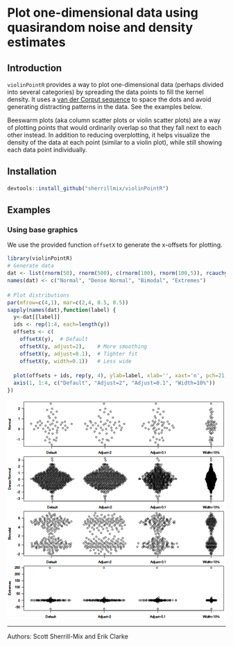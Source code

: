 # Plot one-dimensional data using quasirandom noise and density estimates

## Introduction

`violinPointR` provides a way to plot one-dimensional data (perhaps divided into several categories) by spreading the data points to fill the kernel density. It uses a [van der Corput sequence](http://en.wikipedia.org/wiki/Van_der_Corput_sequence) to space the dots and avoid generating distracting patterns in the data. See the examples below.

Beeswarm plots (aka column scatter plots or violin scatter plots) are a way of plotting points that would ordinarily overlap so that they fall next to each other instead. In addition to reducing overplotting, it helps visualize the density of the data at each point (similar to a violin plot), while still showing each data point individually.

## Installation


```r
devtools::install_github("sherrillmix/violinPointR")
```

## Examples

### Using base graphics

We use the provided function `offsetX` to generate the x-offsets for plotting.

```r
library(violinPointR)
# Generate data
dat <- list(rnorm(50), rnorm(500), c(rnorm(100), rnorm(100,5)), rcauchy(100))
names(dat) <- c("Normal", "Dense Normal", "Bimodal", "Extremes")

# Plot distributions
par(mfrow=c(4,1), mar=c(2,4, 0.5, 0.5))
sapply(names(dat),function(label) {
  y<-dat[[label]]
  ids <- rep(1:4, each=length(y))
  offsets <- c(
    offsetX(y),  # Default
    offsetX(y, adjust=2),    # More smoothing
    offsetX(y, adjust=0.1),  # Tighter fit
    offsetX(y, width=0.1))   # Less wide

  plot(offsets + ids, rep(y, 4), ylab=label, xlab='', xaxt='n', pch=21, las=1)
  axis(1, 1:4, c("Default", "Adjust=2", "Adjust=0.1", "Width=10%"))
})
```

![plot of chunk base-examples](README_files/base-examples-1.png) 

------
Authors: Scott Sherrill-Mix and Erik Clarke

